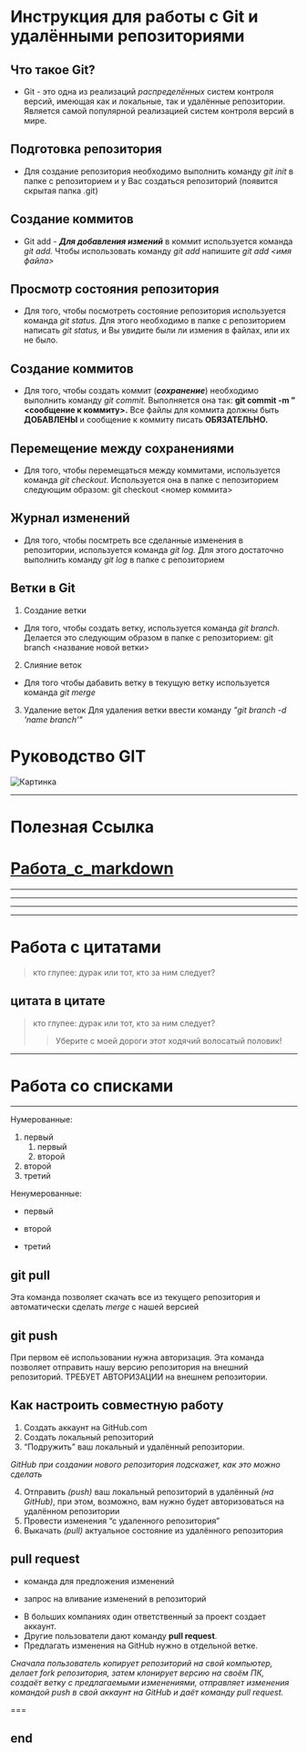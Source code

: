 # Инструкция для работы с Git и удалёнными репозиториями 

## Что такое Git?

* Git - это одна из реализаций *распределённых* систем контроля версий, имеющая как и локальные, так и удалённые репозитории. Является самой популярной реализацией систем контроля версий в мире.

## Подготовка репозитория 

* Для создание репозитория необходимо выполнить команду *git init*  в папке с репозиторием и у Вас создаться репозиторий (появится скрытая папка .git)

## Создание коммитов

* Git add -
***Для добавления измений*** в коммит используется команда *git add.* Чтобы использовать команду *git add* напишите *git add <имя файла>*

## Просмотр состояния репозитория

* Для того, чтобы посмотреть состояние репозитория используется команда *git status.* Для этого необходимо в папке с репозиторием написать *git status,* и Вы увидите были ли измения в файлах, или их не было.

## Создание коммитов

* Для того, чтобы создать коммит (***сохранение***) необходимо выполнить команду *git commit.* Выполняется она так: **git commit -m "<сообщение к коммиту>.** Все файлы для коммита должны быть __ДОБАВЛЕНЫ__ и сообщение к коммиту писать __ОБЯЗАТЕЛЬНО.__

## Перемещение между сохранениями

* Для того, чтобы перемещаться между коммитами, используется команда *git checkout.* Используется она в папке с пепозиторием следующим образом: git checkout <номер коммита>

## Журнал изменений

* Для того, чтобы посмтреть все сделанные изменения в репозитории, используется команда *git log.*  Для этого достаточно выполнить команду *git log* в папке с репозиторием

## Ветки в Git

1. Создание ветки

* Для того, чтобы создать ветку, используется команда *git branch.* Делается это следующим образом в папке с репозиторием: git branch <название новой ветки>

2. Слияние веток

* Для того чтобы дабавить ветку в текущую ветку используется команда *git merge <name branch>*

3. Удаление веток
Для удаления ветки ввести команду *"git branch -d 'name branch'"*

# __Руководство GIT__ 

![Картинка](https://mandarinshow.ru/assets/img/catalog/mini/1/105.jpg)

*** 
# Полезная Ссылка

# __[Работа_с_markdown](https://websetnet.net/ru/getting-started-with-markdown-beginners-guide/)__
---
---
---
---

# Работа с цитатами

> кто глупее: дурак или тот, кто за ним следует?

## цитата в цитате

> кто глупее: дурак или тот, кто за ним следует?
>> Уберите с моей дороги этот ходячий волосатый половик!

*** 

# Работа со списками

---

Нумерованные:
1. первый
    1.  первый 
    2.  второй
2. второй
3. третий


Ненумерованные:

* первый
+ второй
- третий

## git pull
Эта команда позволяет скачать все из текущего репозитория и автоматически сделать *merge* с нашей версией

## git push
При первом её использовании нужна авторизация.
Эта команда позволяет отправить нашу версию репозитория на внешний репозиторий. ТРЕБУЕТ АВТОРИЗАЦИИ на внешнем репозитории.

## Как настроить совместную работу

1. Создать аккаунт на GitHub.com
2. Создать локальный репозиторий
3. “Подружить” ваш локальный и удалённый репозитории. 
    
*GitHub при создании нового репозитория подскажет, как это можно сделать*
    
4. Отправить *(push)* ваш локальный репозиторий в удалённый *(на GitHub)*, при этом, возможно, вам нужно будет авторизоваться на удалённом репозитории
5. Провести изменения “с удаленного репозитория”
6. Выкачать *(pull)* актуальное состояние из удалённого репозитория

## pull request

- команда для предложения изменений 

- запрос на вливание изменений в репозиторий

* В больших компаниях один ответственный за проект создает аккаунт. 
* Другие пользователи дают команду **pull request**. 
* Предлагать изменения на GitHub нужно в отдельной ветке. 

*Сначала пользователь копирует репозиторий на свой компьютер, делает fork репозитория, затем клонирует версию на своём ПК, создаёт ветку с предлагаемыми изменениями, отправляет изменения командой push в свой аккаунт на GitHub и даёт команду pull request.*

===
 ## end